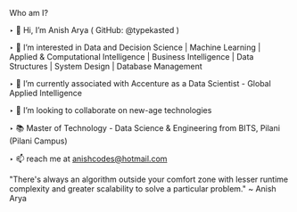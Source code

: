 Who am I?

‣ 👋 Hi, I’m Anish Arya ( GitHub: @typekasted )

‣ 👀 I’m interested in Data and Decision Science | Machine Learning | Applied & Computational Intelligence | Business Intelligence | Data Structures | System Design | Database Management

‣ 🌱 I’m currently associated with Accenture as a Data Scientist - Global Applied Intelligence

‣ 💞️ I’m looking to collaborate on new-age technologies

‣ 📚 Master of Technology - Data Science & Engineering from BITS, Pilani (Pilani Campus)

‣ 📫 reach me at anishcodes@hotmail.com

"There's always an algorithm outside your comfort zone with lesser runtime complexity and greater scalability to solve a particular problem." ~ Anish Arya

